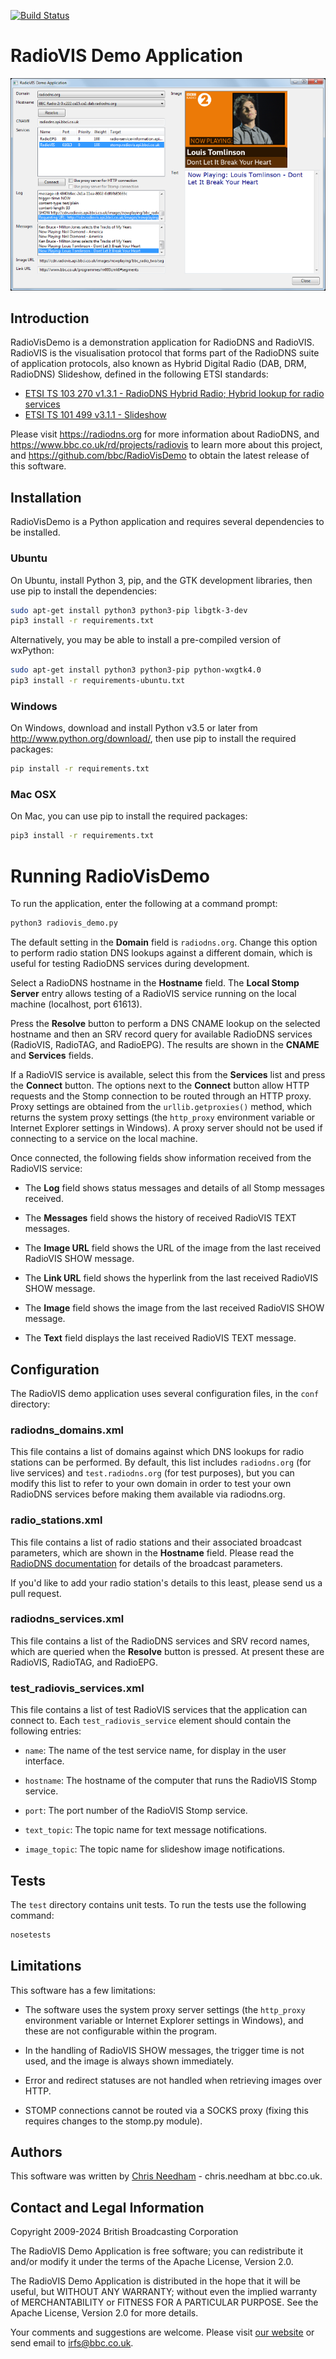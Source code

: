 [![Build Status](https://github.com/bbc/RadioVisDemo/actions/workflows/python-package.yml/badge.svg?branch=master)](https://github.com/bbc/RadioVisDemo/actions)

# RadioVIS Demo Application

<p align="center">
  <a href="https://github.com/bbc/RadioVISDemo"><img src="radiovis-demo.png" alt="RadioVIS Demo screenshot"/></a>
</p>

## Introduction

RadioVisDemo is a demonstration application for RadioDNS and RadioVIS. RadioVIS
is the visualisation protocol that forms part of the RadioDNS suite of
application protocols, also known as Hybrid Digital Radio (DAB, DRM, RadioDNS)
Slideshow, defined in the following ETSI standards:

* [ETSI TS 103 270 v1.3.1 - RadioDNS Hybrid Radio; Hybrid lookup for radio services](https://www.etsi.org/deliver/etsi_ts/103200_103299/103270/01.03.01_60/ts_103270v010301p.pdf)
* [ETSI TS 101 499 v3.1.1 - Slideshow](http://www.etsi.org/deliver/etsi_ts/101400_101499/101499/03.01.01_60/ts_101499v030101p.pdf)

Please visit <https://radiodns.org> for more information about RadioDNS, and
<https://www.bbc.co.uk/rd/projects/radiovis> to learn more about this project,
and <https://github.com/bbc/RadioVisDemo> to obtain the latest release of this
software.

## Installation

RadioVisDemo is a Python application and requires several dependencies to be
installed.

### Ubuntu

On Ubuntu, install Python 3, pip, and the GTK development libraries, then
use pip to install the dependencies:

```bash
sudo apt-get install python3 python3-pip libgtk-3-dev
pip3 install -r requirements.txt
```

Alternatively, you may be able to install a pre-compiled version of wxPython:

```bash
sudo apt-get install python3 python3-pip python-wxgtk4.0
pip3 install -r requirements-ubuntu.txt
```

### Windows

On Windows, download and install Python v3.5 or later from
<http://www.python.org/download/>, then use pip to install the required
packages:

```bash
pip install -r requirements.txt
```

### Mac OSX

On Mac, you can use pip to install the required packages:

```bash
pip3 install -r requirements.txt
```

# Running RadioVisDemo

To run the application, enter the following at a command prompt:

```bash
python3 radiovis_demo.py
```

The default setting in the **Domain** field is `radiodns.org`. Change this option
to perform radio station DNS lookups against a different domain, which is useful
for testing RadioDNS services during development.

Select a RadioDNS hostname in the **Hostname** field. The **Local Stomp Server** entry
allows testing of a RadioVIS service running on the local machine (localhost,
port 61613).

Press the **Resolve** button to perform a DNS CNAME lookup on the selected hostname
and then an SRV record query for available RadioDNS services (RadioVIS, RadioTAG,
and RadioEPG). The results are shown in the **CNAME** and **Services** fields.

If a RadioVIS service is available, select this from the **Services** list and press
the **Connect** button. The options next to the **Connect** button allow HTTP requests
and the Stomp connection to be routed through an HTTP proxy. Proxy settings are
obtained from the `urllib.getproxies()` method, which returns the system proxy
settings (the `http_proxy` environment variable or Internet Explorer settings in
Windows). A proxy server should not be used if connecting to a service on the
local machine.

Once connected, the following fields show information received from the RadioVIS
service:

 * The **Log** field shows status messages and details of all Stomp messages
   received.

 * The **Messages** field shows the history of received RadioVIS TEXT messages.

 * The **Image URL** field shows the URL of the image from the last received
   RadioVIS SHOW message.

 * The **Link URL** field shows the hyperlink from the last received RadioVIS SHOW
   message.

 * The **Image** field shows the image from the last received RadioVIS SHOW message.

 * The **Text** field displays the last received RadioVIS TEXT message.

## Configuration

The RadioVIS demo application uses several configuration files, in the `conf`
directory:

### radiodns_domains.xml

This file contains a list of domains against which DNS lookups
for radio stations can be performed. By default, this list includes
`radiodns.org` (for live services) and `test.radiodns.org` (for test purposes),
but you can modify this list to refer to your own domain in order to test
your own RadioDNS services before making them available via radiodns.org.

### radio_stations.xml

This file contains a list of radio stations and their associated
broadcast parameters, which are shown in the **Hostname** field. Please read
the [RadioDNS documentation](http://radiodns.org/) for details of the
broadcast parameters.

If you'd like to add your radio station's details to this least, please
send us a pull request.

### radiodns_services.xml

This file contains a list of the RadioDNS services and SRV
record names, which are queried when the **Resolve** button is pressed. At
present these are RadioVIS, RadioTAG, and RadioEPG.

### test_radiovis_services.xml

This file contains a list of test RadioVIS services that
the application can connect to. Each `test_radiovis_service` element should
contain the following entries:

 * `name`: The name of the test service name, for display in the user interface.

 * `hostname`: The hostname of the computer that runs the RadioVIS Stomp
   service.

 * `port`: The port number of the RadioVIS Stomp service.

 * `text_topic`: The topic name for text message notifications.

 * `image_topic`: The topic name for slideshow image notifications.

## Tests

The `test` directory contains unit tests. To run the tests use the following
command:

```bash
nosetests
```

## Limitations

This software has a few limitations:

 * The software uses the system proxy server settings (the `http_proxy`
   environment variable or Internet Explorer settings in Windows), and these
   are not configurable within the program.

 * In the handling of RadioVIS SHOW messages, the trigger time is not used,
   and the image is always shown immediately.

 * Error and redirect statuses are not handled when retrieving images over HTTP.

 * STOMP connections cannot be routed via a SOCKS proxy (fixing this requires
   changes to the stomp.py module).

## Authors

This software was written by [Chris Needham](https://github.com/chrisn) - chris.needham at bbc.co.uk.

## Contact and Legal Information

Copyright 2009-2024 British Broadcasting Corporation

The RadioVIS Demo Application is free software; you can redistribute it and/or
modify it under the terms of the Apache License, Version 2.0.

The RadioVIS Demo Application is distributed in the hope that it will be useful,
but WITHOUT ANY WARRANTY; without even the implied warranty of MERCHANTABILITY
or FITNESS FOR A PARTICULAR PURPOSE.  See the Apache License, Version 2.0 for
more details.

Your comments and suggestions are welcome. Please visit
[our website](https://www.bbc.co.uk/rd/projects/radiovis) or send email to
irfs@bbc.co.uk.
